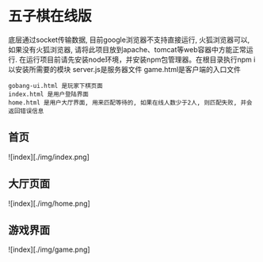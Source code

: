 # 五子棋在线版  
底层通过socket传输数据, 目前google浏览器不支持直接运行, 火狐浏览器可以, 如果没有火狐浏览器, 请将此项目放到apache、tomcat等web容器中方能正常运行. 在运行项目前请先安装node环境，并安装npm包管理器。在根目录执行npm i以安装所需要的模块
  server.js是服务器文件 
  game.html是客户端的入口文件  
 
    gobang-ui.html 是玩家下棋页面
    index.html 是用户登陆界面
    home.html 是用户大厅界面, 用来匹配等待的, 如果在线人数少于2人, 则匹配失败, 并会返回错误信息

## 首页
![index][./img/index.png] 
## 大厅页面 
![index][./img/home.png] 
## 游戏界面  
![index][./img/game.png] 
